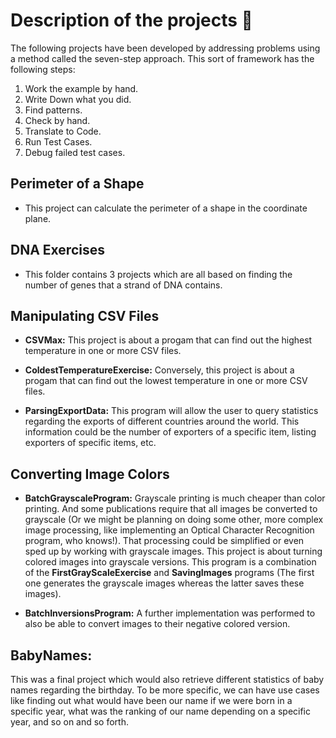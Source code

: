 # Description of the projects 🧰

The following projects have been developed by addressing problems using a method called the seven-step approach. This sort of framework has the following steps:

1. Work the example by hand.
2. Write Down what you did.
3. Find patterns.
4. Check by hand.
4. Translate to Code.
5. Run Test Cases.
5. Debug failed test cases.

## Perimeter of a Shape

* This project can calculate the perimeter of a shape in the coordinate plane.

## DNA Exercises

* This folder contains 3 projects which are all based on finding the number of genes that a strand of DNA contains.

## Manipulating CSV Files

* **CSVMax:** This project is about a progam that can find out the highest temperature in one or more CSV files.

* **ColdestTemperatureExercise:** Conversely, this project is about a progam that can find out the lowest temperature in one or more CSV files.

* **ParsingExportData:** This program will allow the user to query statistics regarding the exports of different countries around the world. This information could be the number of exporters of a specific item, listing exporters of specific items, etc.

## Converting Image Colors

* **BatchGrayscaleProgram:** Grayscale printing is much
cheaper than color printing. And some publications require that all images be converted to grayscale (Or we might be planning on doing some other, more complex image processing, like implementing an Optical Character Recognition program, who knows!). That processing could be simplified or even sped up by working with grayscale images. This project is about turning colored images into grayscale versions. This program is a combination of the **FirstGrayScaleExercise** and **SavingImages** programs (The first one generates the grayscale images whereas the latter saves these images).

* **BatchInversionsProgram:** A further implementation was performed to also be able to convert images to their negative colored version.


## BabyNames:

This was a final project which would also retrieve different statistics of baby names regarding the birthday. To be more specific, we can have use cases like finding out what would have been our name if we were born in a specific year, what was the ranking of our name depending on a specific year, and so on and so forth.